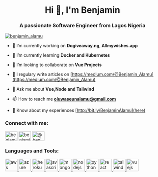 <h1 align="center">Hi 👋, I'm Benjamin</h1>
<h3 align="center">A passionate Software Engineer from Lagos Nigeria</h3>

<p align="left"> <a href="https://twitter.com/benjamin_alamu" target="blank"><img src="https://img.shields.io/twitter/follow/benjamin_alamu?logo=twitter&style=for-the-badge" alt="benjamin_alamu" /></a> </p>

- 🔭 I’m currently working on **Dogiveaway.ng, Allmywishes.app**

- 🌱 I’m currently learning **Docker and Kubernetes**

- 👯 I’m looking to collaborate on **Vue Projects**

- 📝 I regulary write articles on [https://medium.com/@Benjamin_Alamu](https://medium.com/@Benjamin_Alamu)

- 💬 Ask me about **Vue,Node and Tailwind**

- 📫 How to reach me **oluwaseunalamu@gmail.com**

- 📄 Know about my experiences [http://bit.ly/BenjaminAlamu](here)

<h3 align="left">Connect with me:</h3>
<p align="left">
<a href="https://twitter.com/benjamin_alamu" target="blank"><img align="center" src="https://cdn.jsdelivr.net/npm/simple-icons@3.0.1/icons/twitter.svg" alt="benjamin_alamu" height="30" width="40" /></a>
<a href="https://instagram.com/benjamin_alamu" target="blank"><img align="center" src="https://cdn.jsdelivr.net/npm/simple-icons@3.0.1/icons/instagram.svg" alt="benjamin_alamu" height="30" width="40" /></a>
<a href="https://medium.com/@benjamin_alamu" target="blank"><img align="center" src="https://cdn.jsdelivr.net/npm/simple-icons@3.0.1/icons/medium.svg" alt="@benjamin_alamu" height="30" width="40" /></a>
</p>

<h3 align="left">Languages and Tools:</h3>
<p align="left"> <a href="https://aws.amazon.com" target="_blank"> <img src="https://devicons.github.io/devicon/devicon.git/icons/amazonwebservices/amazonwebservices-original-wordmark.svg" alt="aws" width="40" height="40"/> </a> <a href="https://azure.microsoft.com/en-in/" target="_blank"> <img src="https://www.vectorlogo.zone/logos/microsoft_azure/microsoft_azure-icon.svg" alt="azure" width="40" height="40"/> </a> <a href="https://heroku.com" target="_blank"> <img src="https://www.vectorlogo.zone/logos/heroku/heroku-icon.svg" alt="heroku" width="40" height="40"/> </a> <a href="https://developer.mozilla.org/en-US/docs/Web/JavaScript" target="_blank"> <img src="https://devicons.github.io/devicon/devicon.git/icons/javascript/javascript-original.svg" alt="javascript" width="40" height="40"/> </a> <a href="https://www.mongodb.com/" target="_blank"> <img src="https://devicons.github.io/devicon/devicon.git/icons/mongodb/mongodb-original-wordmark.svg" alt="mongodb" width="40" height="40"/> </a> <a href="https://nodejs.org" target="_blank"> <img src="https://devicons.github.io/devicon/devicon.git/icons/nodejs/nodejs-original-wordmark.svg" alt="nodejs" width="40" height="40"/> </a> <a href="https://www.python.org" target="_blank"> <img src="https://devicons.github.io/devicon/devicon.git/icons/python/python-original.svg" alt="python" width="40" height="40"/> </a> <a href="https://reactjs.org/" target="_blank"> <img src="https://devicons.github.io/devicon/devicon.git/icons/react/react-original-wordmark.svg" alt="react" width="40" height="40"/> </a> <a href="https://tailwindcss.com/" target="_blank"> <img src="https://www.vectorlogo.zone/logos/tailwindcss/tailwindcss-icon.svg" alt="tailwind" width="40" height="40"/> </a> <a href="https://vuejs.org/" target="_blank"> <img src="https://devicons.github.io/devicon/devicon.git/icons/vuejs/vuejs-original-wordmark.svg" alt="vuejs" width="40" height="40"/> </a> </p>
